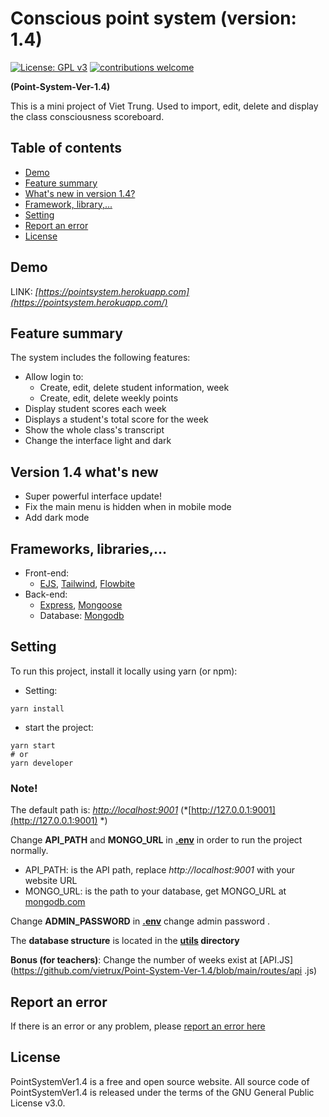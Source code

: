 # Conscious point system (version: 1.4)

[![License: GPL v3](https://img.shields.io/badge/License-GPL%20v3-blue.svg)](https://opensource.org/licenses/GPL-3.0)
[![contributions welcome](https://img.shields.io/badge/contributions-welcome-brightgreen.svg?style=flat)](https://github.com/vietrux/Point-System-Ver-1.4 )

**(Point-System-Ver-1.4)**

This is a mini project of Viet Trung. Used to import, edit, delete and display the class consciousness scoreboard.

## Table of contents
- [Demo](#demo)
- [Feature summary](#feature-summary)
- [What's new in version 1.4?](#version-14-whats-new)
- [Framework, library,...](#frameworks-libraries)
- [Setting](#setting)
- [Report an error](#report-an-error)
- [License](#license)

## Demo
LINK: *[https://pointsystem.herokuapp.com](https://pointsystem.herokuapp.com/)*

## Feature summary
The system includes the following features:
- Allow login to:
  - Create, edit, delete student information, week
  - Create, edit, delete weekly points
- Display student scores each week
- Displays a student's total score for the week
- Show the whole class's transcript
- Change the interface light and dark

## Version 1.4 what's new

- Super powerful interface update!
- Fix the main menu is hidden when in mobile mode
- Add dark mode

## Frameworks, libraries,...

- Front-end:
  - [EJS](https://github.com/mde/ejs), [Tailwind](https://github.com/tailwindlabs/tailwindcss), [Flowbite](https://github.com/themesberg/flowbite )
- Back-end:
  - [Express](https://github.com/expressjs/express), [Mongoose](https://github.com/Automattic/mongoose)
  - Database: [Mongodb](https://github.com/mongodb)
  

## Setting

To run this project, install it locally using yarn (or npm):
- Setting:
```
yarn install
```
- start the project:
```
yarn start
# or
yarn developer
```
### Note!
The default path is: *[http://localhost:9001](http://localhost:9001)* (*[http://127.0.0.1:9001](http://127.0.0.1:9001) *)

Change **API_PATH** and **MONGO_URL** in **[.env](https://github.com/vietrux/Point-System-Ver-1.4/blob/main/.env)** in order to run the project normally.
- API_PATH: is the API path, replace *http://<span></span>localhost:9001* with your website URL
- MONGO_URL: is the path to your database, get MONGO_URL at [mongodb.com](https://www.mongodb.com/)

Change **ADMIN_PASSWORD** in **[.env](https://github.com/vietrux/Point-System-Ver-1.4/blob/main/.env)** change admin password .

The **database structure** is located in the **[utils](https://github.com/vietrux/Point-System-Ver-1.4/tree/main/utils) directory**

**Bonus (for teachers)**: Change the number of weeks exist at [API.JS](https://github.com/vietrux/Point-System-Ver-1.4/blob/main/routes/api .js)

## Report an error
If there is an error or any problem, please [report an error here](https://github.com/vietrux/Point-System-Ver-1.4/issues)

## License
PointSystemVer1.4 is a free and open source website. All source code of PointSystemVer1.4 is released under the terms of the GNU General Public License v3.0. 
